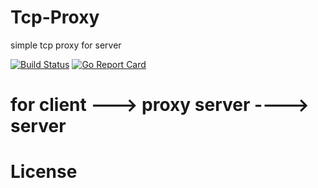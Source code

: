 
# Tcp-Proxy
simple tcp proxy for server

[![Build Status](https://travis-ci.org/kobehaha/tcp-proxy-system.svg?branch=master)](https://travis-ci.org/YOUR/PROJECT)
[![Go Report Card](https://goreportcard.com/badge/github.com/kobehaha/tcp-proxy-system)](https://goreportcard.com/report/github.com/kobehaha/tcp-proxy-system)

# for client ---> proxy server ----> server

# License

